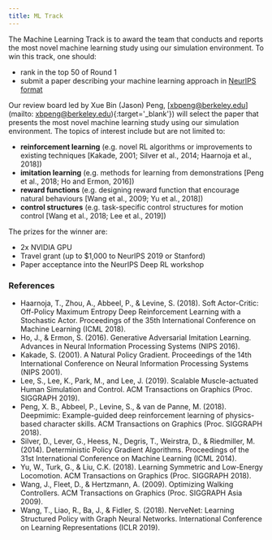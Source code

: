 ```yaml
---
title: ML Track
---
```


<script type="text/javascript"
    src="http://cdn.mathjax.org/mathjax/latest/MathJax.js?config=TeX-AMS-MML_HTMLorMML">
</script>

The Machine Learning Track is to award the team that conducts and reports the most novel machine learning study using our simulation environment.
To win this track, one should:
* rank in the top 50 of Round 1
* submit a paper describing your machine learning approach in [NeurIPS format](https://media.neurips.cc/Conferences/NeurIPS2019/Styles/neurips_2019.pdf)


Our review board led by Xue Bin (Jason) Peng, [xbpeng@berkeley.edu](mailto: xbpeng@berkeley.edu){:target='_blank'}) will select the paper that presents the most novel machine learning study using our simulation environment. The topics of interest include but are not limited to:
* **reinforcement learning** (e.g. novel RL algorithms or improvements to existing techniques [Kakade, 2001; Silver et al., 2014; Haarnoja et al., 2018])
* **imitation learning** (e.g. methods for learning from demonstrations [Peng et al., 2018; Ho and Ermon, 2016])
* **reward functions** (e.g. designing reward function that encourage natural behaviours [Wang et al., 2009; Yu et al., 2018])
* **control structures** (e.g. task-specific control structures for motion control [Wang et al., 2018; Lee et al., 2019])


The prizes for the winner are:
* 2x NVIDIA GPU
* Travel grant (up to $1,000 to NeurIPS 2019 or Stanford)
* Paper acceptance into the NeurIPS Deep RL workshop


### References
* Haarnoja, T., Zhou, A., Abbeel, P., & Levine, S. (2018). Soft Actor-Critic: Off-Policy Maximum Entropy Deep Reinforcement Learning with a Stochastic Actor. Proceedings of the 35th International Conference on Machine Learning (ICML 2018).
* Ho, J., & Ermon, S. (2016). Generative Adversarial Imitation Learning. Advances in Neural Information Processing Systems (NIPS 2016).
* Kakade, S. (2001). A Natural Policy Gradient. Proceedings of the 14th International Conference on Neural Information Processing Systems (NIPS 2001).
* Lee, S., Lee, K., Park, M., and Lee, J. (2019). Scalable Muscle-actuated Human Simulation and Control. ACM Transactions on Graphics (Proc. SIGGRAPH 2019).
* Peng, X. B., Abbeel, P., Levine, S., & van de Panne, M. (2018). Deepmimic: Example-guided deep reinforcement learning of physics-based character skills. ACM Transactions on Graphics (Proc. SIGGRAPH 2018).
* Silver, D., Lever, G., Heess, N., Degris, T., Weirstra, D., & Riedmiller, M. (2014). Deterministic Policy Gradient Algorithms. Proceedings of the 31st International Conference on Machine Learning (ICML 2014).
* Yu, W., Turk, G., & Liu, C.K. (2018). Learning Symmetric and Low-Energy Locomotion. ACM Transactions on Graphics (Proc. SIGGRAPH 2018).
* Wang, J., Fleet, D., & Hertzmann, A. (2009). Optimizing Walking Controllers. ACM Transactions on Graphics (Proc. SIGGRAPH Asia 2009).
* Wang, T., Liao, R., Ba, J., & Fidler, S. (2018). NerveNet: Learning Structured Policy with Graph Neural Networks. International Conference on Learning Representations (ICLR 2019).
